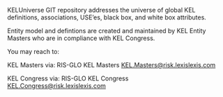 KELUniverse GIT repository addresses the universe of global KEL definitions, associations, USE’es, black box, and white box attributes. 

Entity model and defintions are created and maintained by KEL Entity Masters who are in compliance with KEL Congress.

You may reach to:

KEL Masters via: RIS-GLO KEL Masters KEL.Masters@risk.lexislexis.com

KEL Congress via: RIS-GLO KEL Congress KEL.Congress@risk.lexislexis.com